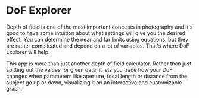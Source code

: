 # DoF Explorer

Depth of field is one of the most important concepts in photography
and it's good to have some intuition about what settings will give you the desired effect.
You can determine the near and far limits using equations,
but they are rather complicated and depend on a lot of variables.
That's where DoF Explorer will help.

This app is more than just another depth of field calculator.
Rather than just spitting out the values for given data, it lets you trace
how your DoF changes when parameters like aperture, focal length or distance from the subject
go up or down, visualizing it on an interactive and customizable graph.
